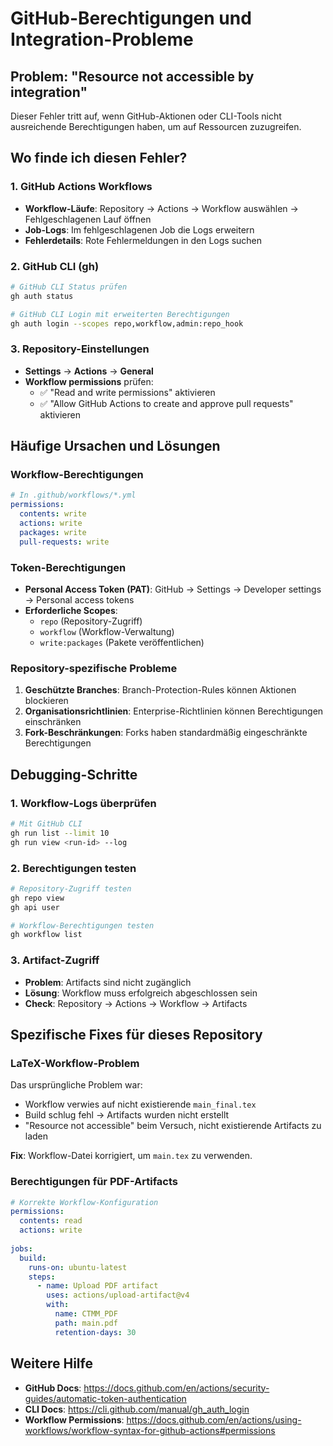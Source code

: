 # GitHub-Berechtigungen und Integration-Probleme

## Problem: "Resource not accessible by integration"

Dieser Fehler tritt auf, wenn GitHub-Aktionen oder CLI-Tools nicht ausreichende Berechtigungen haben, um auf Ressourcen zuzugreifen.

## Wo finde ich diesen Fehler?

### 1. GitHub Actions Workflows
- **Workflow-Läufe**: Repository → Actions → Workflow auswählen → Fehlgeschlagenen Lauf öffnen
- **Job-Logs**: Im fehlgeschlagenen Job die Logs erweitern
- **Fehlerdetails**: Rote Fehlermeldungen in den Logs suchen

### 2. GitHub CLI (gh)
```bash
# GitHub CLI Status prüfen
gh auth status

# GitHub CLI Login mit erweiterten Berechtigungen
gh auth login --scopes repo,workflow,admin:repo_hook
```

### 3. Repository-Einstellungen
- **Settings** → **Actions** → **General**
- **Workflow permissions** prüfen:
  - ✅ "Read and write permissions" aktivieren
  - ✅ "Allow GitHub Actions to create and approve pull requests" aktivieren

## Häufige Ursachen und Lösungen

### Workflow-Berechtigungen
```yaml
# In .github/workflows/*.yml
permissions:
  contents: write
  actions: write
  packages: write
  pull-requests: write
```

### Token-Berechtigungen
- **Personal Access Token (PAT)**: GitHub → Settings → Developer settings → Personal access tokens
- **Erforderliche Scopes**:
  - `repo` (Repository-Zugriff)
  - `workflow` (Workflow-Verwaltung)
  - `write:packages` (Pakete veröffentlichen)

### Repository-spezifische Probleme
1. **Geschützte Branches**: Branch-Protection-Rules können Aktionen blockieren
2. **Organisationsrichtlinien**: Enterprise-Richtlinien können Berechtigungen einschränken
3. **Fork-Beschränkungen**: Forks haben standardmäßig eingeschränkte Berechtigungen

## Debugging-Schritte

### 1. Workflow-Logs überprüfen
```bash
# Mit GitHub CLI
gh run list --limit 10
gh run view <run-id> --log
```

### 2. Berechtigungen testen
```bash
# Repository-Zugriff testen
gh repo view
gh api user

# Workflow-Berechtigungen testen
gh workflow list
```

### 3. Artifact-Zugriff
- **Problem**: Artifacts sind nicht zugänglich
- **Lösung**: Workflow muss erfolgreich abgeschlossen sein
- **Check**: Repository → Actions → Workflow → Artifacts

## Spezifische Fixes für dieses Repository

### LaTeX-Workflow-Problem
Das ursprüngliche Problem war:
- Workflow verwies auf nicht existierende `main_final.tex`
- Build schlug fehl → Artifacts wurden nicht erstellt
- "Resource not accessible" beim Versuch, nicht existierende Artifacts zu laden

**Fix**: Workflow-Datei korrigiert, um `main.tex` zu verwenden.

### Berechtigungen für PDF-Artifacts
```yaml
# Korrekte Workflow-Konfiguration
permissions:
  contents: read
  actions: write
  
jobs:
  build:
    runs-on: ubuntu-latest
    steps:
      - name: Upload PDF artifact
        uses: actions/upload-artifact@v4
        with:
          name: CTMM_PDF
          path: main.pdf
          retention-days: 30
```

## Weitere Hilfe

- **GitHub Docs**: https://docs.github.com/en/actions/security-guides/automatic-token-authentication
- **CLI Docs**: https://cli.github.com/manual/gh_auth_login
- **Workflow Permissions**: https://docs.github.com/en/actions/using-workflows/workflow-syntax-for-github-actions#permissions